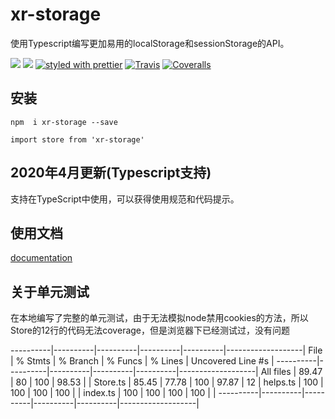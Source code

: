 # xr-storage

使用Typescript编写更加易用的localStorage和sessionStorage的API。


[![](https://img.shields.io/npm/v/xr-storage.svg)](https://www.npmjs.com/package/xr-storage) 
[![](https://img.shields.io/npm/types/xr-storage.svg)](https://www.typescriptlang.org) 
[![styled with prettier](https://img.shields.io/badge/styled_with-prettier-ff69b4.svg)](https://github.com/prettier/prettier)
[![Travis](https://img.shields.io/travis/alexjoverm/typescript-library-starter.svg)](https://travis-ci.org/alexjoverm/typescript-library-starter)
[![Coveralls](https://img.shields.io/coveralls/alexjoverm/typescript-library-starter.svg)](https://coveralls.io/github/alexjoverm/typescript-library-starter)


## 安装

 `npm  i xr-storage --save`
 
 `import store from 'xr-storage'`

## 2020年4月更新(Typescript支持)
支持在TypeScript中使用，可以获得使用规范和代码提示。

## 使用文档
[documentation](https://way-jm.github.io/xr-storage/start/start.html)

## 关于单元测试


在本地编写了完整的单元测试，由于无法模拟node禁用cookies的方法，所以Store的12行的代码无法coverage，但是浏览器下已经测试过，没有问题  



----------|----------|----------|----------|----------|-------------------|
File      |  % Stmts | % Branch |  % Funcs |  % Lines | Uncovered Line #s |
----------|----------|----------|----------|----------|-------------------|
All files |    89.47 |       80 |      100 |    98.53 |                   |
 Store.ts |    85.45 |    77.78 |      100 |    97.87 |                12 |
 helps.ts |      100 |      100 |      100 |      100 |                   |
 index.ts |      100 |      100 |      100 |      100 |                   |
----------|----------|----------|----------|----------|-------------------|




